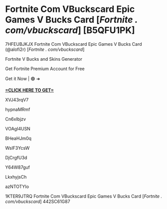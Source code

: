 # Fortnite Com VBuckscard Epic Games V Bucks Card [*Fortnite . com/vbuckscard*] [B5QFU1PK]

7HFEUBJKJX Fortnite Com VBuckscard Epic Games V Bucks Card (@alofi2r) [*Fortnite . com/vbuckscard*]

Fortnite V Bucks and Skins Generator

Get Fortnite Premium Account for Free

Get it Now | 🟢 ➜ 

**[=CLICK HERE TO GET=](https://www.google.com/url?q=https%3A%2F%2Fappbitly.com%2FjHeMV)**

XVJ43rqV7

hypnaMRmf

Cn6xIbjzv

VOAgI4USN

BHeaHJm0q

WslF3YcsW

DjCrgfU3d

Y64W87guf

LkxhyjsCh

azNTOTYIo

 1KTER9JTRQ Fortnite Com VBuckscard Epic Games V Bucks Card [*Fortnite . com/vbuckscard*] 442SC61G87

